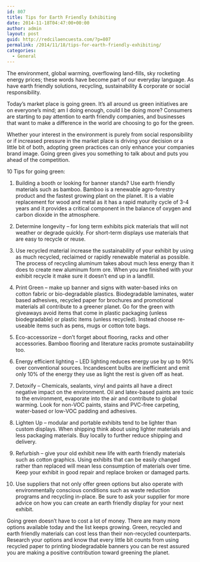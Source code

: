 ```yaml
---
id: 807
title: Tips for Earth Friendly Exhibiting
date: 2014-11-18T04:47:00+00:00
author: admin
layout: post
guid: http://redcilaencuesta.com/?p=807
permalink: /2014/11/18/tips-for-earth-friendly-exhibiting/
categories:
  - General
---
```

The environment, global warming, overflowing land-fills, sky rocketing energy prices; these words have become part of our everyday language. As have earth friendly solutions, recycling, sustainability & corporate or social responsibility.

Today&#8217;s market place is going green. It&#8217;s all around us green initiatives are on everyone&#8217;s mind; am I doing enough, could I be doing more? Consumers are starting to pay attention to earth friendly companies, and businesses that want to make a difference in the world are choosing to go for the green.

Whether your interest in the environment is purely from social responsibility or if increased pressure in the market place is driving your decision or a little bit of both, adopting green practices can only enhance your companies brand image. Going green gives you something to talk about and puts you ahead of the competition.

10 Tips for going green:

1. Building a booth or looking for banner stands? Use earth friendly materials such as bamboo. Bamboo is a renewable agro-forestry product and the fastest growing plant on the planet. It is a viable replacement for wood and metal as it has a rapid maturity cycle of 3-4 years and it provides a critical component in the balance of oxygen and carbon dioxide in the atmosphere.

2. Determine longevity &#8211; for long term exhibits pick materials that will not weather or degrade quickly. For short-term displays use materials that are easy to recycle or reuse.

3. Use recycled material increase the sustainability of your exhibit by using as much recycled, reclaimed or rapidly renewable material as possible. The process of recycling aluminum takes about much less energy than it does to create new aluminum form ore. When you are finished with your exhibit recycle it make sure it doesn&#8217;t end up in a landfill.

4. Print Green &#8211; make up banner and signs with water-based inks on cotton fabric or bio-degradable plastics. Biodegradable laminates, water based adhesives, recycled paper for brochures and promotional materials all contribute to a greener planet. Go for the green with giveaways avoid items that come in plastic packaging (unless biodegradable) or plastic items (unless recycled). Instead choose re-useable items such as pens, mugs or cotton tote bags.

5. Eco-accessorize &#8211; don&#8217;t forget about flooring, racks and other accessories. Bamboo flooring and literature racks promote sustainability too.

6. Energy efficient lighting &#8211; LED lighting reduces energy use by up to 90% over conventional sources. Incandescent bulbs are inefficient and emit only 10% of the energy they use as light the rest is given off as heat.

7. Detoxify &#8211; Chemicals, sealants, vinyl and paints all have a direct negative impact on the environment. Oil and latex-based paints are toxic to the environment, evaporate into the air and contribute to global warming. Look for non-VOC paints, stains and PVC-free carpeting, water-based or low-VOC padding and adhesives.

8. Lighten Up &#8211; modular and portable exhibits tend to be lighter than custom displays. When shipping think about using lighter materials and less packaging materials. Buy locally to further reduce shipping and delivery.

9. Refurbish &#8211; give your old exhibit new life with earth friendly materials such as cotton graphics. Using exhibits that can be easily changed rather than replaced will mean less consumption of materials over time. Keep your exhibit in good repair and replace broken or damaged parts.

10. Use suppliers that not only offer green options but also operate with environmentally conscious conditions such as waste reduction programs and recycling in-place. Be sure to ask your supplier for more advice on how you can create an earth friendly display for your next exhibit.

Going green doesn&#8217;t have to cost a lot of money. There are many more options available today and the list keeps growing. Green, recycled and earth friendly materials can cost less than their non-recycled counterparts. Research your options and know that every little bit counts from using recycled paper to printing biodegradable banners you can be rest assured you are making a positive contribution toward greening the planet.